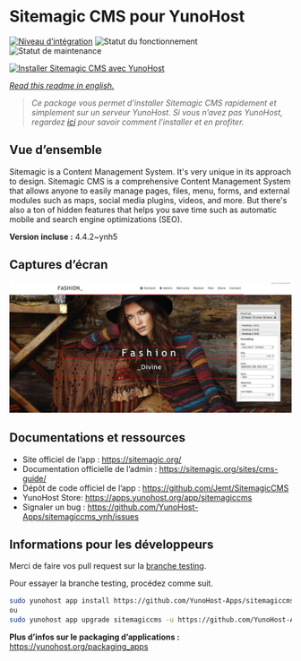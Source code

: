 <!--
N.B.: This README was automatically generated by https://github.com/YunoHost/apps/tree/master/tools/README-generator
It shall NOT be edited by hand.
-->

# Sitemagic CMS pour YunoHost

[![Niveau d’intégration](https://dash.yunohost.org/integration/sitemagiccms.svg)](https://dash.yunohost.org/appci/app/sitemagiccms) ![Statut du fonctionnement](https://ci-apps.yunohost.org/ci/badges/sitemagiccms.status.svg) ![Statut de maintenance](https://ci-apps.yunohost.org/ci/badges/sitemagiccms.maintain.svg)

[![Installer Sitemagic CMS avec YunoHost](https://install-app.yunohost.org/install-with-yunohost.svg)](https://install-app.yunohost.org/?app=sitemagiccms)

*[Read this readme in english.](./README.md)*

> *Ce package vous permet d’installer Sitemagic CMS rapidement et simplement sur un serveur YunoHost.
Si vous n’avez pas YunoHost, regardez [ici](https://yunohost.org/#/install) pour savoir comment l’installer et en profiter.*

## Vue d’ensemble

Sitemagic is a Content Management System. It's very unique in its approach to design. Sitemagic CMS is a comprehensive Content Management System that allows anyone to easily manage pages, files, menu, forms, and external modules such as maps, social media plugins, videos, and more. But there's also a ton of hidden features that helps you save time such as automatic mobile and search engine optimizations (SEO).

**Version incluse :** 4.4.2~ynh5

## Captures d’écran

![Capture d’écran de Sitemagic CMS](./doc/screenshots/Designer.jpeg)

## Documentations et ressources

* Site officiel de l’app : <https://sitemagic.org/>
* Documentation officielle de l’admin : <https://sitemagic.org/sites/cms-guide/>
* Dépôt de code officiel de l’app : <https://github.com/Jemt/SitemagicCMS>
* YunoHost Store: <https://apps.yunohost.org/app/sitemagiccms>
* Signaler un bug : <https://github.com/YunoHost-Apps/sitemagiccms_ynh/issues>

## Informations pour les développeurs

Merci de faire vos pull request sur la [branche testing](https://github.com/YunoHost-Apps/sitemagiccms_ynh/tree/testing).

Pour essayer la branche testing, procédez comme suit.

``` bash
sudo yunohost app install https://github.com/YunoHost-Apps/sitemagiccms_ynh/tree/testing --debug
ou
sudo yunohost app upgrade sitemagiccms -u https://github.com/YunoHost-Apps/sitemagiccms_ynh/tree/testing --debug
```

**Plus d’infos sur le packaging d’applications :** <https://yunohost.org/packaging_apps>